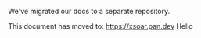 We've migrated our docs to a separate repository. 

This document has moved to: https://xsoar.pan.dev
Hello